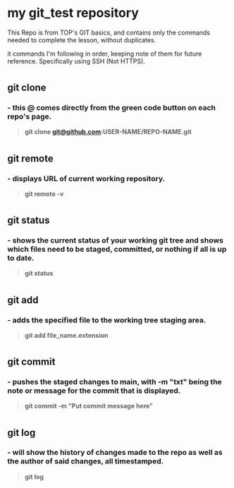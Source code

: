 # my git_test repository
This Repo is from TOP's GIT basics, and contains only the commands needed to complete the lesson, without duplicates.

it commands I'm following in order, keeping note of them for future reference. Specifically using SSH (Not HTTPS).
<!-- GIT notes -->
#
## git clone
### - this @ comes directly from the green code button on each repo's page.

>**git clone git@github.com:USER-NAME/REPO-NAME.git**

#
## git remote 
### - displays URL of current working repository.

>**git remote -v**

#
## git status
### - shows the current status of your working git tree and shows which files need to be staged, committed, or nothing if all is up to date.
>**git status**

#
## git add
### - adds the specified file to the working tree staging area.
>**git add file_name.extension**

#
## git commit
### - pushes the staged changes to main, with -m "txt" being the note or message for the commit that is displayed.
>**git commit -m "Put commit message here"**

#
## git log
### - will show the history of changes made to the repo as well as the author of said changes, all timestamped.
>**git log**
